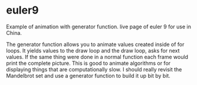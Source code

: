 # euler9
Example of animation with generator function. live page of euler 9 for use in China. 

The generator function allows you to animate values created inside of for loops.
It yields values to the draw loop and the draw loop, asks for next values.
If the same thing were done in a normal function each frame would print the complete picture.
This is good to animate algorithms or for displaying things that are computationally slow. 
I should really revisit the Mandelbrot set and use a generator function to build it up bit by bit.
